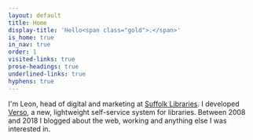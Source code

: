 ```yaml
---
layout: default
title: Home
display-title: 'Hello<span class="gold">.</span>'
is_home: true
in_nav: true
order: 1
visited-links: true
prose-headings: true
underlined-links: true
hyphens: true
---
```


I'm Leon, head of digital and marketing at [Suffolk Libraries](https://www.suffolklibraries.co.uk). I developed [Verso](https://dootrix.com/verso/), a new, lightweight self-service system for libraries. Between 2008 and 2018 I blogged about the web, working and anything else I was interested in.
